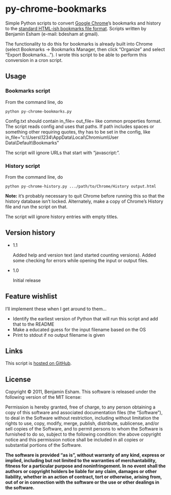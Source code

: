 # py-chrome-bookmarks

Simple Python scripts to convert [Google Chrome](http://www.google.com/chrome)’s bookmarks and history to the [standard HTML-ish bookmarks file format](http://msdn.microsoft.com/en-us/library/aa753582%28v=vs.85%29.aspx).  Scripts written by Benjamin Esham (e-mail: bdesham at gmail).

The functionality to do this for bookmarks is already built into Chrome (select Bookmarks → Bookmarks Manager, then click “Organize” and select “Export Bookmarks…”).  I wrote this script to be able to perform this conversion in a cron script.

## Usage

### Bookmarks script

From the command line, do

    python py-chrome-bookmarks.py

Config.txt should contain
    in_file=
    out_file=
like common properties format. The script reads config and uses that paths.
If path includes spaces or something other requiring quotes, thy has to be set in the config, like
    in_file="c:\Users\1234\AppData\Local\Chromium\User Data\Default\Bookmarks" 

The script will ignore URLs that start with “javascript:”.

### History script

From the command line, do

    python py-chrome-history.py .../path/to/Chrome/History output.html

**Note:** it’s probably necessary to quit Chrome before running this so that the history database isn’t locked.  Alternately, make a copy of Chrome’s History file and run the script on that.

The script will ignore history entries with empty titles.

## Version history

* 1.1

    Added help and version text (and started counting versions).  Added some checking for errors while opening the input or output files.

* 1.0

    Initial release

## Feature wishlist

I’ll implement these when I get around to them…

* Identify the earliest version of Python that will run this script and add that to the README
* Make a educated guess for the input filename based on the OS
* Print to stdout if no output filename is given

## Links

This script is [hosted on GitHub](https://github.com/bdesham/py-chrome-bookmarks).

## License

Copyright © 2011, Benjamin Esham.  This software is released under the following version of the MIT license:

Permission is hereby granted, free of charge, to any person obtaining a copy of this software and associated documentation files (the “Software”), to deal in the Software without restriction, including without limitation the rights to use, copy, modify, merge, publish, distribute, sublicense, and/or sell copies of the Software, and to permit persons to whom the Software is furnished to do so, subject to the following condition: the above copyright notice and this permission notice shall be included in all copies or substantial portions of the Software.

**The software is provided “as is”, without warranty of any kind, express or implied, including but not limited to the warranties of merchantability, fitness for a particular purpose and noninfringement. In no event shall the authors or copyright holders be liable for any claim, damages or other liability, whether in an action of contract, tort or otherwise, arising from, out of or in connection with the software or the use or other dealings in the software.**
